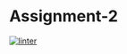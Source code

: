 # Assignment-2
[![linter](https://github.com/Angelina-Rajesh/Assignment-2/workflows/linter/badge.svg)](https://github.com/marketplace/actions/super-linter)
